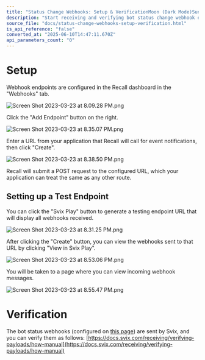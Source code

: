```yaml
---
title: "Status Change Webhooks: Setup & VerificationMoon (Dark Mode)Sun (Light Mode)"
description: "Start receiving and verifying bot status change webhook events."
source_file: "docs/status-change-webhooks-setup-verification.html"
is_api_reference: "false"
converted_at: "2025-06-10T14:47:11.670Z"
api_parameters_count: "0"
---
```

# Setup

[](#setup)

Webhook endpoints are configured in the Recall dashboard in the "Webhooks" tab.

![](https://files.readme.io/9d2f436-Screen_Shot_2023-03-23_at_8.09.28_PM.png "Screen Shot 2023-03-23 at 8.09.28 PM.png")

Click the "Add Endpoint" button on the right.

![](https://files.readme.io/76dc546-Screen_Shot_2023-03-23_at_8.35.07_PM.png "Screen Shot 2023-03-23 at 8.35.07 PM.png")

Enter a URL from your application that Recall will call for event notifications, then click "Create".

![](https://files.readme.io/fd86ade-Screen_Shot_2023-03-23_at_8.38.50_PM.png "Screen Shot 2023-03-23 at 8.38.50 PM.png")

Recall will submit a POST request to the configured URL, which your application can treat the same as any other route.

## Setting up a Test Endpoint

[](#setting-up-a-test-endpoint)

You can click the "Svix Play" button to generate a testing endpoint URL that will display all webhooks received.

![](https://files.readme.io/d53f346-Screen_Shot_2023-03-23_at_8.31.25_PM.png "Screen Shot 2023-03-23 at 8.31.25 PM.png")

After clicking the "Create" button, you can view the webhooks sent to that URL by clicking "View in Svix Play".

![](https://files.readme.io/c39b4c0-Screen_Shot_2023-03-23_at_8.53.06_PM.png "Screen Shot 2023-03-23 at 8.53.06 PM.png")

You will be taken to a page where you can view incoming webhook messages.

![](https://files.readme.io/588b070-Screen_Shot_2023-03-23_at_8.55.47_PM.png "Screen Shot 2023-03-23 at 8.55.47 PM.png")

# Verification

[](#verification)

The bot status webhooks (configured on [this page](https://api.recall.ai/dashboard/webhooks/)) are sent by Svix, and you can verify them as follows: [https://docs.svix.com/receiving/verifying-payloads/how-manual](https://docs.svix.com/receiving/verifying-payloads/how-manual)
